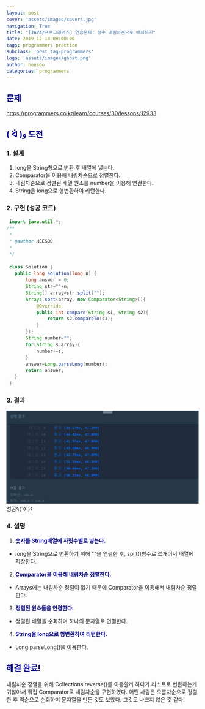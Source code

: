 ```yaml
---
layout: post
cover: 'assets/images/cover4.jpg'
navigation: True
title: "[JAVA/프로그래머스] 연습문제: 정수 내림차순으로 배치하기"
date: 2019-12-18 00:00:00
tags: programmers practice
subclass: 'post tag-programmers'
logo: 'assets/images/ghost.png'
author: heesoo
categories: programmers
---
```

## <span style="color:navy">문제</span>
<https://programmers.co.kr/learn/courses/30/lessons/12933>

## <span style="color:navy">( ᐛ )و 도전</span>

### 1. 설계
1. long을 String형으로 변환 후 배열에 넣는다.
2. Comparator을 이용해 내림차순으로 정렬한다.
3. 내림차순으로 정렬된 배열 원소를 number을 이용해 연결한다.
4. String을 long으로 형변환하여 리턴한다.

### 2. 구현 (성공 코드)
```java
 import java.util.*;
/**
 *
 * @author HEESOO
 *
 */

 class Solution {
   public long solution(long n) {
       long answer = 0;
       String str=""+n;
       String[] array=str.split("");
       Arrays.sort(array, new Comparator<String>(){
           @Override
           public int compare(String s1, String s2){
               return s2.compareTo(s1);
           }
       });
       String number="";
       for(String s:array){
           number+=s;
       }
       answer=Long.parseLong(number);
       return answer;
   }
 }
 ```

### 3. 결과
![실행결과](./assets/images/191218_6.PNG)
성공٩(˘◊˘)۶

### 4. 설명
1. **<span style="color:navy">숫자를 String배열에 자릿수별로 넣는다.</span>**
- long을 String으로 변환하기 위해 ""을 연결한 후, split()함수로 쪼개어서 배열에 저장한다.
2. **<span style="color:navy">Comparator을 이용해 내림차순 정렬한다.</span>**
- Arrays에는 내림차순 정렬이 없기 때문에 Comparator을 이용해서 내림차순 정렬한다.
3. **<span style="color:navy">정렬된 원소들을 연결한다.</span>**
- 정렬된 배열을 순회하며 하나의 문자열로 연결한다.
4. **<span style="color:navy">String을 long으로 형변환하여 리턴한다.</span>**
- Long.parseLong()을 이용한다.

## <span style="color:navy">해결 완료!</span>
내림차순 정렬을 위해 Collections.reverse()를 이용할까 하다가 리스트로 변환하는게 귀찮아서 직접 Comparator로 내림차순을 구현하였다. 어떤 사람은 오름차순으로 정렬한 후 역순으로 순회하며 문자열을 만든 것도 보았다. 그것도 나쁘지 않은 것 같다.
